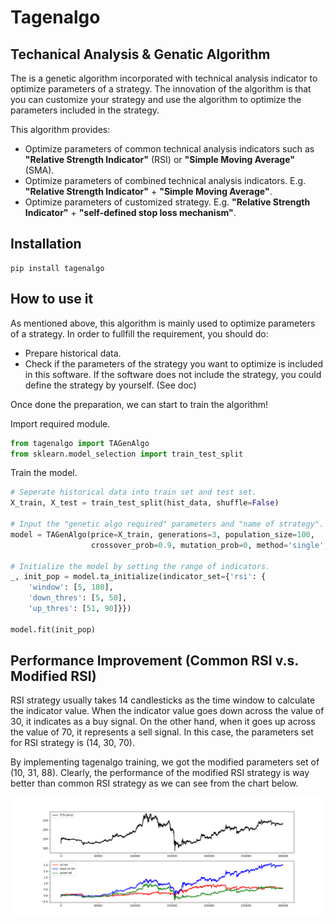 # Tagenalgo

## Techanical Analysis & Genatic Algorithm
The is a genetic algorithm incorporated with technical analysis indicator to optimize parameters of a strategy. The innovation of the algorithm is  that you can customize your strategy and use the algorithm to optimize the parameters included in the strategy. 

This algorithm provides:

* Optimize parameters of common technical analysis indicators such as **"Relative Strength Indicator"** (RSI) or **"Simple Moving Average"** (SMA).    
* Optimize parameters of combined technical analysis indicators. E.g. **"Relative Strength Indicator"** + **"Simple Moving Average"**.
* Optimize parameters of customized strategy. E.g. **"Relative Strength Indicator"** + **"self-defined stop loss mechanism"**.

## Installation
```
pip install tagenalgo
```

## How to use it
As mentioned above, this algorithm is mainly used to optimize parameters of a strategy. In order to fullfill the requirement, you should do:

* Prepare historical data.
* Check if the parameters of the strategy you want to optimize is included in this software. If the software does not include the strategy, you could define the strategy by yourself. (See doc)

Once done the preparation, we can start to train the algorithm!

Import required module.
```python
from tagenalgo import TAGenAlgo
from sklearn.model_selection import train_test_split
```
Train the model.
```python
# Seperate historical data into train set and test set.
X_train, X_test = train_test_split(hist_data, shuffle=False)

# Input the "genetic algo required" parameters and "name of strategy".
model = TAGenAlgo(price=X_train, generations=3, population_size=100, 
                  crossover_prob=0.9, mutation_prob=0, method='single', strategy='rsi')

# Initialize the model by setting the range of indicators. 
_, init_pop = model.ta_initialize(indicator_set={'rsi': {
    'window': [5, 180],
    'down_thres': [5, 50],
    'up_thres': [51, 90]}})
    
model.fit(init_pop)
```

## Performance Improvement (Common RSI v.s. Modified RSI)
RSI strategy usually takes 14 candlesticks as the time window to calculate the indicator value. When the indicator value goes down across the value of 30, it indicates as a buy signal. On the other hand, when it goes up across the value of 70, it represents a sell signal. In this case, the parameters set for RSI strategy is (14, 30, 70). 

By implementing tagenalgo training, we got the modified parameters set of (10, 31, 88). Clearly, the performance of the modified RSI strategy is way better than common RSI strategy as we can see from the chart below.

![comparison](/image/rsi_simple.png)


